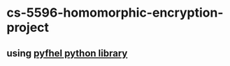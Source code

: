 # cs-5596-homomorphic-encryption-project
## using [pyfhel python library](https://github.com/ibarrond/Pyfhel)